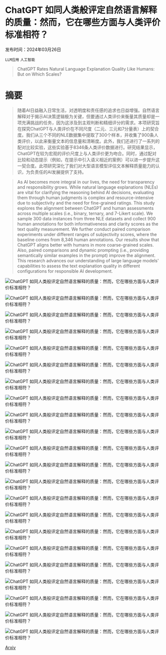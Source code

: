 # ChatGPT 如同人类般评定自然语言解释的质量：然而，它在哪些方面与人类评价标准相符？

发布时间：2024年03月26日

`LLM应用` `人工智能`

> ChatGPT Rates Natural Language Explanation Quality Like Humans: But on Which Scales?

# 摘要

> 随着AI日益融入日常生活，对透明度和责任感的追求也日益增强。自然语言解释对于揭示AI决策逻辑极为关键，但要通过人类评价来衡量其质量却是一项充满挑战的任务，因为这涉及到主观判断和精细评分的需求。本项研究旨在探究ChatGPT与人类评价在不同尺度（二元、三元和7分量表）上的契合度。我们从三个不同的NLE数据集中提取了300个样本，并收集了900条人类评价，以此来衡量文本的信息量和清晰度。此外，我们还进行了一系列的配对比较实验，这些实验基于8346条人类评价数据进行。研究结果显示，ChatGPT在较为宏观的评价尺度上与人类评价更为吻合。同时，通过配对比较和动态提示（例如，在提示中引入语义相近的案例）可以进一步提升这一契合度。此项研究深化了我们对大型语言模型评估文本解释质量能力的认识，为负责任的AI发展提供了支持。

> As AI becomes more integral in our lives, the need for transparency and responsibility grows. While natural language explanations (NLEs) are vital for clarifying the reasoning behind AI decisions, evaluating them through human judgments is complex and resource-intensive due to subjectivity and the need for fine-grained ratings. This study explores the alignment between ChatGPT and human assessments across multiple scales (i.e., binary, ternary, and 7-Likert scale). We sample 300 data instances from three NLE datasets and collect 900 human annotations for both informativeness and clarity scores as the text quality measurement. We further conduct paired comparison experiments under different ranges of subjectivity scores, where the baseline comes from 8,346 human annotations. Our results show that ChatGPT aligns better with humans in more coarse-grained scales. Also, paired comparisons and dynamic prompting (i.e., providing semantically similar examples in the prompt) improve the alignment. This research advances our understanding of large language models' capabilities to assess the text explanation quality in different configurations for responsible AI development.

![ChatGPT 如同人类般评定自然语言解释的质量：然而，它在哪些方面与人类评价标准相符？](../../../paper_images/2403.17368/x1.png)

![ChatGPT 如同人类般评定自然语言解释的质量：然而，它在哪些方面与人类评价标准相符？](../../../paper_images/2403.17368/x2.png)

![ChatGPT 如同人类般评定自然语言解释的质量：然而，它在哪些方面与人类评价标准相符？](../../../paper_images/2403.17368/x3.png)

![ChatGPT 如同人类般评定自然语言解释的质量：然而，它在哪些方面与人类评价标准相符？](../../../paper_images/2403.17368/x4.png)

![ChatGPT 如同人类般评定自然语言解释的质量：然而，它在哪些方面与人类评价标准相符？](../../../paper_images/2403.17368/x5.png)

![ChatGPT 如同人类般评定自然语言解释的质量：然而，它在哪些方面与人类评价标准相符？](../../../paper_images/2403.17368/x6.png)

![ChatGPT 如同人类般评定自然语言解释的质量：然而，它在哪些方面与人类评价标准相符？](../../../paper_images/2403.17368/x7.png)

![ChatGPT 如同人类般评定自然语言解释的质量：然而，它在哪些方面与人类评价标准相符？](../../../paper_images/2403.17368/x8.png)

![ChatGPT 如同人类般评定自然语言解释的质量：然而，它在哪些方面与人类评价标准相符？](../../../paper_images/2403.17368/x9.png)

![ChatGPT 如同人类般评定自然语言解释的质量：然而，它在哪些方面与人类评价标准相符？](../../../paper_images/2403.17368/x10.png)

![ChatGPT 如同人类般评定自然语言解释的质量：然而，它在哪些方面与人类评价标准相符？](../../../paper_images/2403.17368/x11.png)

![ChatGPT 如同人类般评定自然语言解释的质量：然而，它在哪些方面与人类评价标准相符？](../../../paper_images/2403.17368/x12.png)

![ChatGPT 如同人类般评定自然语言解释的质量：然而，它在哪些方面与人类评价标准相符？](../../../paper_images/2403.17368/x13.png)

![ChatGPT 如同人类般评定自然语言解释的质量：然而，它在哪些方面与人类评价标准相符？](../../../paper_images/2403.17368/x14.png)

![ChatGPT 如同人类般评定自然语言解释的质量：然而，它在哪些方面与人类评价标准相符？](../../../paper_images/2403.17368/x15.png)

![ChatGPT 如同人类般评定自然语言解释的质量：然而，它在哪些方面与人类评价标准相符？](../../../paper_images/2403.17368/x16.png)

![ChatGPT 如同人类般评定自然语言解释的质量：然而，它在哪些方面与人类评价标准相符？](../../../paper_images/2403.17368/x17.png)

![ChatGPT 如同人类般评定自然语言解释的质量：然而，它在哪些方面与人类评价标准相符？](../../../paper_images/2403.17368/x18.png)

![ChatGPT 如同人类般评定自然语言解释的质量：然而，它在哪些方面与人类评价标准相符？](../../../paper_images/2403.17368/MTurk-1.png)

![ChatGPT 如同人类般评定自然语言解释的质量：然而，它在哪些方面与人类评价标准相符？](../../../paper_images/2403.17368/MTurk-3.png)

![ChatGPT 如同人类般评定自然语言解释的质量：然而，它在哪些方面与人类评价标准相符？](../../../paper_images/2403.17368/MTurk-2.png)

![ChatGPT 如同人类般评定自然语言解释的质量：然而，它在哪些方面与人类评价标准相符？](../../../paper_images/2403.17368/MTurk-4.png)

[Arxiv](https://arxiv.org/abs/2403.17368)